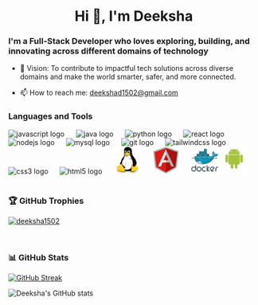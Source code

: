 <h1 align="center">Hi 👋, I'm Deeksha</h1>
<h3 align="left">I'm a Full-Stack Developer who loves exploring, building, and innovating across different domains of technology</h3>

<!--
### Hi there 👋
**Deeksha1502/Deeksha1502** is a ✨ _special_ ✨ repository because its `README.md` (this file) appears on your GitHub profile.

Here are some ideas to get you started:

- 🔭 I’m currently working on 
- 🌱 I’m currently learning ...
- 👯 I’m looking to collaborate on ...
- 🤔 I’m looking for help with ...
- 💬 Ask me about ...
- 📫 How to reach me: ...
- 😄 Pronouns: ...
- ⚡ Fun fact: ...
-->


- 🎯 Vision: To contribute to impactful tech solutions across diverse domains and make the world smarter, safer, and more connected.

- 📫 How to reach me: deekshad1502@gmail.com

  

<div align="left">
  <h3 align="left">Languages and Tools</h3>
  <img src="https://cdn.jsdelivr.net/gh/devicons/devicon/icons/javascript/javascript-original.svg" height="55" alt="javascript logo"  />
  <img width="15" />
  <img src="https://cdn.jsdelivr.net/gh/devicons/devicon/icons/java/java-original.svg" height="55" alt="java logo"  />
  <img width="15" />
  <img src="https://cdn.jsdelivr.net/gh/devicons/devicon/icons/python/python-original.svg" height="55" alt="python logo"  />
  <img width="15" />
  <img src="https://cdn.jsdelivr.net/gh/devicons/devicon/icons/react/react-original.svg" height="55" alt="react logo"  />
  <img width="15" />
  <img src="https://cdn.jsdelivr.net/gh/devicons/devicon/icons/nodejs/nodejs-original.svg" height="55" alt="nodejs logo"  />
  <img width="15" />
 

  <img src="https://cdn.jsdelivr.net/gh/devicons/devicon/icons/mysql/mysql-original.svg" height="55" alt="mysql logo"  />
  <img width="15" />

  <img src="https://cdn.jsdelivr.net/gh/devicons/devicon/icons/git/git-original.svg" height="55" alt="git logo"  />
  <img width="15" />
  <img src="https://cdn.jsdelivr.net/gh/devicons/devicon/icons/tailwindcss/tailwindcss-original-wordmark.svg" height="55" alt="tailwindcss logo"  />
  <img width="15" />
  <img src="https://cdn.jsdelivr.net/gh/devicons/devicon/icons/css3/css3-original.svg" height="55" alt="css3 logo"  />
  <img width="15" />
  <img src="https://cdn.jsdelivr.net/gh/devicons/devicon/icons/html5/html5-original.svg" height="55" alt="html5 logo"  />
   <img width="15" />
  <img src="https://github.com/devicons/devicon/blob/v2.16.0/icons/linux/linux-original.svg" height="55" alt="html5 logo"  />
  <img width="15" />
  <img src="https://github.com/devicons/devicon/blob/v2.16.0/icons/angularjs/angularjs-original.svg" height="55" alt="html5 logo"  />
   <img width="15" />
  <img src="https://github.com/devicons/devicon/blob/v2.16.0/icons/docker/docker-original-wordmark.svg" height="55" alt="html5 logo"  />


  <img src="https://github.com/devicons/devicon/blob/v2.16.0/icons/android/android-original-wordmark.svg" height="55" alt="html5 logo"  />





  
</div>
<br>
<h3>🏆 GitHub Trophies</h3>



<p align="left"> <a href="https://github.com/ryo-ma/github-profile-trophy"><img src="https://github-profile-trophy.vercel.app/?username=deeksha1502" alt="deeksha1502" /></a> </p>

<br>

<h3>📊 GitHub Stats</h3>

[![GitHub Streak](http://github-readme-streak-stats.herokuapp.com?user=Deeksha1502&theme=radical&hide_border=true&date_format=M%20j%5B%2C%20Y%5D)](https://git.io/streak-stats)

![Deeksha's GitHub stats](https://github-readme-stats.vercel.app/api?username=Deeksha1502&theme=radical)


